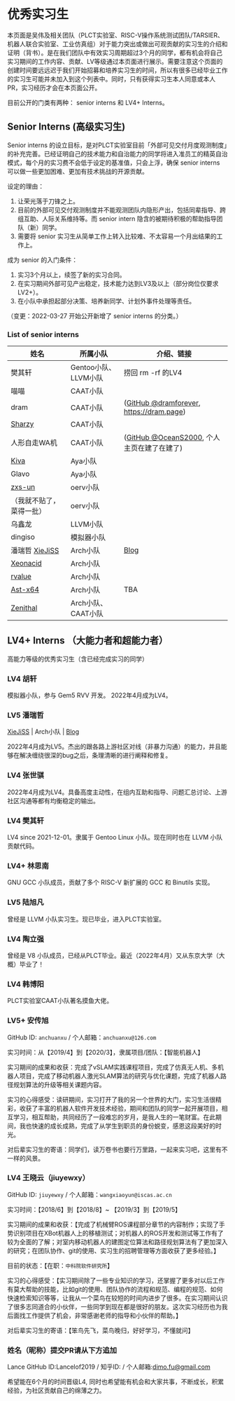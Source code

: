 # 优秀实习生

本页面是吴伟及相关团队（PLCT实验室、RISC-V操作系统测试团队/TARSIER、机器人联合实验室、工业仿真组）对于能力突出或做出可观贡献的实习生的介绍和证明（背书）。是在我们团队中有效实习周期超过3个月的同学，都有机会将自己实习期间的工作内容、贡献、LV等级通过本页面进行展示。需要注意这个页面的创建时间要远远迟于我们开始招募和培养实习生的时间，所以有很多已经毕业工作的实习生可能并未加入到这个列表中。同时，只有获得实习生本人同意或本人PR，实习经历才会在本页面公开。

目前公开的门类有两种： senior interns 和 LV4+ Interns。

## Senior Interns (高级实习生)

Senior interns 的设立目标，是对PLCT实验室目前「外部可见交付月度观测制度」的补充完善。已经证明自己的技术能力和自治能力的同学将进入准员工的精英自治模式，每个月的实习费不会低于设定的基准值，只会上浮，确保 senior interns 可以做一些更加困难、更加有技术挑战的开源贡献。

设定的理由：
1. 让荣光落于刀锋之上。
2. 目前的外部可见交付观测制度并不能观测团队内隐形产出，包括同辈指导、跨组互助、人际关系维持等。而 senior intern 隐含的被期待积极的帮助指导团队（新）同学。
3. 需要将 senior 实习生从简单工作上转入比较难、不太容易一个月出结果的工作上。

成为 senior 的入门条件：
1. 实习3个月以上，续签了新的实习合同。
2. 在实习期间外部可见产出稳定，技术能力达到LV3及以上（部分岗位仅要求LV2+）。
2. 在小队中承担起部分决策、培养新同学、计划外事件处理等责任。

（变更：2022-03-27 开始公开新增了 senior interns 的分类。）

### List of senior interns

| 姓名 | 所属小队 | 介绍、链接 |
| ---- | ---- | ---- |
| 樊其轩 | Gentoo小队、LLVM小队 | 捞回 rm -rf 的LV4 |
| 喵喵 | CAAT小队 |  |
| dram | CAAT小队 |  ([GitHub @dramforever](https://github.com/dramforever), <https://dram.page>) |
| [Sharzy](https://github.com/SharzyL) | CAAT小队 |  |
| 人形自走WA机 | CAAT小队 | ([GitHub @OceanS2000](https://github.com/OceanS2000), 个人主页在建了在建了) |
| [Kiva](https://github.com/imkiva) | Aya小队 |  |
| Glavo | Aya小队 |  |
| [zxs-un](https://github.com/zxs-un) | oerv小队 |  |
| （我就不贴了，菜得一批） | oerv小队 |  |
| 乌鑫龙 | LLVM小队 |  |
| dingiso | 模拟器小队 |  |
| 潘瑞哲 [XieJiSS](https://github.com/XieJiSS) | Arch小队 | [Blog](https://blog.jiejiss.com) |
| [Xeonacid](https://github.com/Xeonacid) | Arch小队 |  |
| [rvalue](https://github.com/r-value) | Arch小队 |  |
| [Ast-x64](https://github.com/Ast-x64) | Arch小队| TBA |
| [Zenithal](https://github.com/ZenithalHourlyRate) | Arch小队、CAAT小队 |  |

## LV4+ Interns （大能力者和超能力者）

高能力等级的优秀实习生（含已经完成实习的同学）

### LV4 胡轩

模拟器小队，参与 Gem5 RVV 开发。
2022年4月成为LV4。

### LV5 潘瑞哲

[XieJiSS](https://github.com/XieJiSS) | Arch小队 | [Blog](https://blog.jiejiss.com)

2022年4月成为LV5。杰出的跟各路上游社区对线（非暴力沟通）的能力，并且能够在解决缠绕很深的bug之后，条理清晰的进行阐释和修复。

### LV4 张世骐

2022年4月成为LV4。具备高度主动性，在组内互助和指导、问题汇总讨论、上游社区沟通等都有均衡稳定的输出。

### LV4 樊其轩

LV4 since 2021-12-01。隶属于 Gentoo Linux 小队。现在同时也在 LLVM 小队贡献代码。

### LV4+ 林思南

GNU GCC 小队成员，贡献了多个 RISC-V 新扩展的 GCC 和 Binutils 实现。

### LV5 陆旭凡

曾经是 LLVM 小队实习生。现已毕业，进入PLCT实验室。

### LV4 陶立强

曾经是 V8 小队成员，已经从PLCT毕业。最近（2022年4月）又从东京大学（大概）毕业了！

### LV4 韩博阳

PLCT实验室CAAT小队著名摸鱼大佬。

### LV5+ 安传旭

GitHub ID: `anchuanxu` / 个人邮箱：`anchuanxu@126.com`

实习时间：从【2019/4】到【2020/3】，隶属项目/团队：【智能机器人】

实习期间的成果和收获：完成了vSLAM实践课程项目，完成了仿真无人机、多机器人项目，完成了移动机器人激光SLAM算法的研究与优化课题，完成了机器人路径规划算法的升级等相关课题内容。

实习的心得感受：读研期间，实习打开了我的另一个世界的大门，实习生活很精彩，收获了丰富的机器人软件开发技术经验，期间和团队的同学一起开展项目，相互学习，相互帮助，共同经历了一段难忘的岁月，是我人生的一笔财富。在此期间，我也快速的成长成熟，完成了从学生到职员的身份蜕变，感恩这段美好的时光。

对后辈实习生的寄语：同学们，读万卷书也要行万里路，一起来实习吧，这里有不一样的风景。

### LV4 王晓云（jiuyewxy）

GitHub ID: `jiuyewxy` / 个人邮箱：`wangxiaoyun@iscas.ac.cn`

实习时间：【2018/6】到【2018/8】~  【2019/3】到【2019/5】

实习期间的成果和收获：【完成了机械臂ROS课程部分章节的内容制作；实现了手势识别项目在XBot机器人上的移植测试；对机器人的ROS开发和测试等工作有了较为全面的了解；对室内移动机器人的建图定位算法和路径规划算法有了更加深入的研究；在团队协作、git的使用、实习生的招聘管理等方面收获了更多经验。】

目前的状态：【在职：`中科院软件研究所`】

实习的心得感受：【实习期间除了一些专业知识的学习，还掌握了更多对以后工作有莫大帮助的技能，比如git的使用、团队协作的流程和规范、编程的规范、如何快速检索知识等等，让我从一个菜鸟在较短的时间内进步了很多。在实习期间认识了很多志同道合的小伙伴，一些同学到现在都是很好的朋友。这次实习经历也为我后面找工作提供了机会，非常感谢老师的指导和小伙伴的帮助。】

对后辈实习生的寄语：【笨鸟先飞，菜鸟晚归，好好学习，不懂就问】

### 姓名（昵称）提交PR请从下方追加
Lance
GitHub ID:Lancelof2019 / 知乎ID: / 个人邮箱:dimo.fu@gmail.com


希望能在6个月的时间晋级L4,
同时也希望能有机会和大家共事，不断成长，积累经验，为社区贡献自己的绵薄之力。


